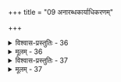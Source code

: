 +++
title = "09 अनारब्धकार्याधिकरणम्"

+++

<details><summary>विश्वास-प्रस्तुतिः - 36</summary>

36. नश्यत्वारब्धकार्यं परविदि दुरितं नह्यधीतो विशेषः  
सर्वे पाप्मान इत्यप्यभिहितमिति चेन्नोपलम्भादिबाधात्।  
सद्विद्या तस्य तावच्चिरमिति च वदत्यस्मरंश्चागमज्ञाः  
जीवन्मुक्त्यादिशब्दोऽप्युपचरणपरो मोहितास्तेन मन्दाः॥
</details>

<details><summary>मूलम् - 36</summary>

36. नश्यत्वारब्धकार्यं परविदि दुरितं नह्यधीतो विशेषः  
सर्वे पाप्मान इत्यप्यभिहितमिति चेन्नोपलम्भादिबाधात्।  
सद्विद्या तस्य तावच्चिरमिति च वदत्यस्मरंश्चागमज्ञाः  
जीवन्मुक्त्यादिशब्दोऽप्युपचरणपरो मोहितास्तेन मन्दाः॥
</details>


<details><summary>विश्वास-प्रस्तुतिः - 37</summary>

37.रोगाद्यारम्भकाणां प्रशमनविधयस्सन्ति दानार्चनाद्याः  
प्रत्येतुस्स्वावताराद्यपि विभुरपुनर्जन्मतामप्यगायत्।  
तस्मादारब्धकार्ये फलनियतिवचो दुर्घटं भाति मैवं  
प्रायश्चित्तोज्झितानां ननु फलनियतिस्सूत्रकाराद्यभीष्टा॥
</details>

<details><summary>मूलम् - 37</summary>

37.रोगाद्यारम्भकाणां प्रशमनविधयस्सन्ति दानार्चनाद्याः  
प्रत्येतुस्स्वावताराद्यपि विभुरपुनर्जन्मतामप्यगायत्।  
तस्मादारब्धकार्ये फलनियतिवचो दुर्घटं भाति मैवं  
प्रायश्चित्तोज्झितानां ननु फलनियतिस्सूत्रकाराद्यभीष्टा॥
</details>
